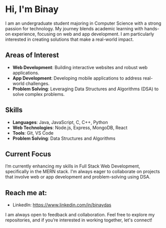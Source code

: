 # Hi, I'm Binay

I am an undergraduate student majoring in Computer Science with a strong passion for technology. My journey blends academic learning with hands-on experience, focusing on web and app development. I am particularly interested in creating solutions that make a real-world impact.

## Areas of Interest
- **Web Development**: Building interactive websites and robust web applications.
- **App Development**: Developing mobile applications to address real-world challenges.
- **Problem Solving**: Leveraging Data Structures and Algorithms (DSA) to solve complex problems.

## Skills
- **Languages**: Java, JavaScript, C, C++, Python
- **Web Technologies**: Node.js, Express, MongoDB, React
- **Tools**: Git, VS Code
- **Problem Solving**: Data Structures and Algorithms

## Current Focus
I’m currently enhancing my skills in Full Stack Web Development, specifically in the MERN stack. I'm always eager to collaborate on projects that involve web or app development and problem-solving using DSA.



## Reach me at: 
- LinkedIn: https://www.linkedin.com/in/binaydas

I am always open to feedback and collaboration. Feel free to explore my repositories, and if you’re interested in working together, let's connect!
